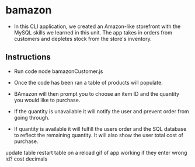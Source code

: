 # bamazon

* In this CLI application, we created an Amazon-like storefront with the MySQL skills we learned in this unit. The app takes in orders from customers and depletes stock from the store's inventory.

## Instructions

* Run code node bamazonCustomer.js

* Once the code has been ran a table of products will populate. 

* BAmazon will then prompt you to choose an item ID and the quantity you would like to purchase. 

* If the quantity is unavailable it will notify the user and prevent order from going through. 

* If quantity is available it will fulfill the users order and the SQL database to reflect the remaining quantity. It will also show the user total cost of purchase.




update table
restart table on a reload
gif of app working
if they enter wrong id?
cost decimals

